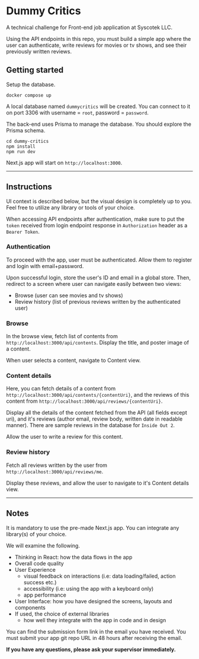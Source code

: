 # Dummy Critics

A technical challenge for Front-end job application at Syscotek LLC.

Using the API endpoints in this repo, you must build a simple app where the user can authenticate, write reviews for movies or tv shows, and see their previously written reviews.

## Getting started

Setup the database.

```
docker compose up
```

A local database named `dummycritics` will be created. You can connect to it on port 3306 with username = `root`, password = `password`.

The back-end uses Prisma to manage the database. You should explore the Prisma schema.

```
cd dummy-critics
npm install
npm run dev
```

Next.js app will start on `http://localhost:3000`.

---

## Instructions

UI context is described below, but the visual design is completely up to you. Feel free to utilize any library or tools of your choice.

When accessing API endpoints after authentication, make sure to put the `token` received from login endpoint response in `Authorization` header as a `Bearer Token`.

### Authentication

To proceed with the app, user must be authenticated. Allow them to register and login with email+password.

Upon successful login, store the user's ID and email in a global store. Then, redirect to a screen where user can navigate easily between two views:

- Browse (user can see movies and tv shows)
- Review history (list of previous reviews written by the authenticated user)

### Browse

In the browse view, fetch list of contents from `http://localhost:3000/api/contents`. Display the title, and poster image of a content.

When user selects a content, navigate to Content view.

### Content details

Here, you can fetch details of a content from `http://localhost:3000/api/contents/{contentUri}`, and the reviews of this content from `http://localhost:3000/api/reviews/{contentUri}`.

Display all the details of the content fetched from the API (all fields except uri), and it's reviews (author email, review body, written date in readable manner). There are sample reviews in the database for `Inside Out 2`.

Allow the user to write a review for this content.

### Review history

Fetch all reviews written by the user from `http://localhost:3000/api/reviews/me`.

Display these reviews, and allow the user to navigate to it's Content details view.

---

## Notes

It is mandatory to use the pre-made Next.js app. You can integrate any library(s) of your choice.

We will examine the following.

- Thinking in React: how the data flows in the app
- Overall code quality
- User Experience
  - visual feedback on interactions (i.e: data loading/failed, action success etc.)
  - accessibility (i.e: using the app with a keyboard only)
  - app performance
- User Interface: how you have designed the screens, layouts and components
- If used, the choice of external libraries
  - how well they integrate with the app in code and in design

You can find the submission form link in the email you have received. You must submit your app git repo URL in 48 hours after receiving the email.

**If you have any questions, please ask your supervisor immediately.**

